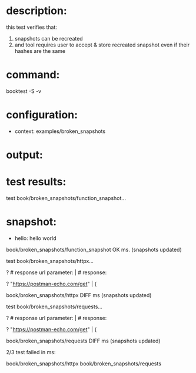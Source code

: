 # description:

this test verifies that:

 1) snapshots can be recreated
 2) and tool requires user to accept & store recreated snapshot even if their hashes are the same

# command:

booktest -S -v

# configuration:

 * context: examples/broken_snapshots

# output:


# test results:

test book/broken_snapshots/function_snapshot...

  # snapshot:
  
   * hello: hello world

book/broken_snapshots/function_snapshot OK <number> ms. (snapshots updated)

test book/broken_snapshots/httpx...

? # response url parameter:                                    | # response:
  
? "https://postman-echo.com/get"                               | {

book/broken_snapshots/httpx DIFF <number> ms (snapshots updated)

test book/broken_snapshots/requests...

? # response url parameter:                                    | # response:
  
? "https://postman-echo.com/get"                               | {

book/broken_snapshots/requests DIFF <number> ms (snapshots updated)


2/3 test failed in <number> ms:

  book/broken_snapshots/httpx
  book/broken_snapshots/requests


